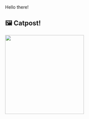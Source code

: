 Hello there!



## 🖼️ Catpost!

<sub>
    <img src="https://cdn2.thecatapi.com/images/1r1.jpg" height="256">
</sub>


